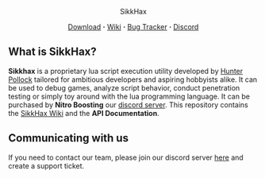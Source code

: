 <p>
<p align="center">SikkHax</p>
  <p align="center">
  <a href="https://sikkhax.tk/sikkhax_release/SikkHax.exe">Download</a> <b>·</b> <a href="https://github.com/Hunter-Pollock/SikkHax/wiki">Wiki</a> <b>·</b> <a href="https://github.com/Hunter-Pollock/SikkHax/issues">Bug Tracker</a> <b>·</b> <a href="https://discord.gg/Ts3w5TA">Discord</a>
  </p>
</p>

## What is SikkHax?
**Sikkhax** is a proprietary lua script execution utility developed by [Hunter Pollock](https://github.com/Hunter-Pollock) tailored for ambitious developers and aspiring hobbyists alike. It can be used to debug games, analyze script behavior, conduct penetration testing or simply toy around with the lua programming language.
It can be purchased by **Nitro Boosting** our [discord server](https://discord.gg/Ts3w5TA). This repository contains the [SikkHax Wiki](https://github.com/Hunter-Pollock/SikkHax/wiki) and the **API Documentation**.

## Communicating with us
If you need to contact our team, please join our discord server [here](https://discord.gg/Ts3w5TA) and create a support ticket.
